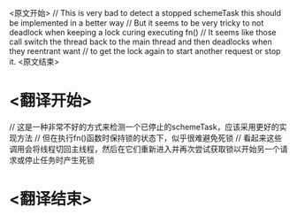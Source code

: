 
<原文开始>
			// This is very bad to detect a stopped schemeTask this should be implemented in a better way
			// But it seems to be very tricky to not deadlock when keeping a lock curing executing fn()
			// It seems like those call switch the thread back to the main thread and then deadlocks when they reentrant want
			// to get the lock again to start another request or stop it.
<原文结束>

# <翻译开始>
// 这是一种非常不好的方式来检测一个已停止的schemeTask，应该采用更好的实现方法
// 但在执行fn()函数时保持锁的状态下，似乎很难避免死锁
// 看起来这些调用会将线程切回主线程，然后在它们重新进入并再次尝试获取锁以开始另一个请求或停止任务时产生死锁
# <翻译结束>

